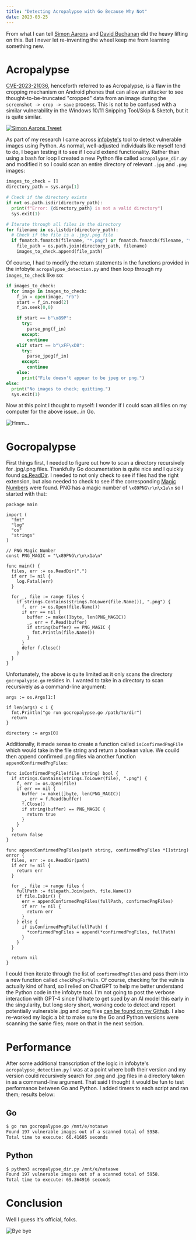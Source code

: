 ```yaml
---
title: "Detecting Acropalypse with Go Because Why Not"
date: 2023-03-25
---
```

From what I can tell [Simon Aarons](https://twitter.com/ItsSimonTime/status/1636857478263750656) and [David Buchanan](https://www.da.vidbuchanan.co.uk/blog/exploiting-acropalypse.html) did the heavy lifting on this.  But I never let re-inventing the wheel keep me from learning something new.

# Acropalypse

[CVE-2023-21036](https://cve.mitre.org/cgi-bin/cvename.cgi?name=CVE-2023-21036), henceforth referred to as Acropalypse, is a flaw in the cropping mechanism on Android phones that can allow an attacker to see thought-to-be-truncated "cropped" data from an image during the `screenshot -> crop -> save` process.  This is not to be confused with a similar vulnerability in the Windows 10/11 Snipping Tool/Skip & Sketch, but it is quite similar.

[![Simon Aarons Tweet](/notablog/docs/assets/2023_03_27_tweet.JPG "Informative Tweet")](https://twitter.com/ItsSimonTime/status/1636857478263750656)

As part of my research I came across [infobyte's](https://github.com/infobyte/CVE-2023-21036) tool to detect vulnerable images using Python.  As normal, well-adjusted individuals like myself tend to do, I began testing it to see if I could extend functionality.  Rather than using a bash for loop I created a new Python file called `acropalypse_dir.py` and modified it so I could scan an entire directory of relevant `.jpg` and `.png` images:

```python
images_to_check = []
directory_path = sys.argv[1]

# Check if the directory exists
if not os.path.isdir(directory_path):
  print(f"Error: {directory_path} is not a valid directory")
  sys.exit(1)

# Iterate through all files in the directory
for filename in os.listdir(directory_path):
  # Check if the file is a .jpg/.png file
  if fnmatch.fnmatch(filename, "*.png") or fnmatch.fnmatch(filename, "*.jpg"):
    file_path = os.path.join(directory_path, filename)
    images_to_check.append(file_path)
```

Of course, I had to modify the return statements in the functions provided in the infobyte `acropalypse_detection.py` and then loop through my `images_to_check` like so:

```python
if images_to_check:
  for image in images_to_check:
    f_in = open(image, "rb")
    start = f_in.read(2)
    f_in.seek(0,0)

    if start == b"\x89P":
      try:
        parse_png(f_in)
      except:
        continue
    elif start == b"\xFF\xD8":
      try:
        parse_jpeg(f_in)
      except:
        continue
    else:
      print("File doesn't appear to be jpeg or png.")
else:
  print("No images to check; quitting.")
  sys.exit(1)
```

Now at this point I thought to myself: I wonder if I could scan all files on my computer for the above issue...in Go.

![Hmm...](/notablog/docs/assets/2023_03_27_think.gif "Thinking Emoji")

# Gocropalypse

First things first, I needed to figure out how to scan a directory recursively for .jpg/.png files.  Thankfully Go documentation is quite nice and I quickly found [os.ReadDir](https://pkg.go.dev/os#ReadDir).  I needed to not only check to see if files had the right extension, but also needed to check to see if the corresponding [Magic Numbers](https://en.wikipedia.org/wiki/List_of_file_signatures) were found.  PNG has a magic number of `\x89PNG\r\n\x1a\n` so I started with that:

```golang
package main

import (
  "fmt"
  "log"
  "os"
  "strings"
)

// PNG Magic Number
const PNG_MAGIC = "\x89PNG\r\n\x1a\n"

func main() {
  files, err := os.ReadDir(".")
  if err != nil {
    log.Fatal(err)
  }

  for _, file := range files {
    if strings.Contains(strings.ToLower(file.Name()), ".png") {
      f, err := os.Open(file.Name())
      if err == nil {
        buffer := make([]byte, len(PNG_MAGIC))
        _, err = f.Read(buffer)
        if string(buffer) == PNG_MAGIC {
          fmt.Println(file.Name())
        }
      }
      defer f.Close()
    }
  }
}
```

Unfortunately, the above is quite limited as it only scans the directory `gocropalypse.go` resides in.  I wanted to take in a directory to scan recursively as a command-line argument:

```golang
args := os.Args[1:]

if len(args) < 1 {
  fmt.Println("go run gocropalypse.go /path/to/dir")
  return
}

directory := args[0]
```

Additionally, it made sense to create a function called `isConfirmedPngFile` which would take in the file string and return a boolean value.  We couild then append confirmed .png files via another function `appendConfirmedPngFiles`:

```golang
func isConfirmedPngFile(file string) bool {
  if strings.Contains(strings.ToLower(file), ".png") {
    f, err := os.Open(file)
    if err == nil {
      buffer := make([]byte, len(PNG_MAGIC))
      _, err = f.Read(buffer)
      f.Close()
      if string(buffer) == PNG_MAGIC {
        return true
      }
    }
  }
  return false
}

func appendConfirmedPngFiles(path string, confirmedPngFiles *[]string) error {
  files, err := os.ReadDir(path)
  if err != nil {
    return err
  }

  for _, file := range files {
    fullPath := filepath.Join(path, file.Name())
    if file.IsDir() {
      err = appendConfirmedPngFiles(fullPath, confirmedPngFiles)
      if err != nil {
        return err
      }
    } else {
      if isConfirmedPngFile(fullPath) {
        *confirmedPngFiles = append(*confirmedPngFiles, fullPath)
      }
    }
  }

  return nil
}
```

I could then iterate through the list of `confirmedPngFiles` and pass them into a new function called `checkPngForVuln`.  Of course, checking for the vuln is actually kind of hard, so I relied on ChatGPT to help me better understand the Python code in the infobyte tool.  I'm not going to post the verbose interaction with GPT-4 since I'd hate to get sued by an AI model this early in the singularity, but long story short, working code to detect and report potentially vulnerable .jpg and .png files [can be found on my Github](https://github.com/notaSWE/gocropalypse).  I also re-worked my logic a bit to make sure the Go and Python versions were scanning the same files; more on that in the next section.  

# Performance
After some additional transcription of the logic in infobyte's `acropalypse_detection.py` I was at a point where both their version and my version could recursively search for .png and .jpg files in a directory taken in as a command-line argument.  That said I thought it would be fun to test performance between Go and Python.  I added timers to each script and ran them; results below:

## Go
```bash
$ go run gocropalypse.go /mnt/e/notaswe
Found 197 vulnerable images out of a scanned total of 5958.
Total time to execute: 66.41605 seconds
```

## Python
```bash
$ python3 acropalypse_dir.py /mnt/e/notaswe
Found 197 vulnerable images out of a scanned total of 5958.
Total time to execute: 69.364916 seconds
```

# Conclusion

Well I guess it's official, folks.

![Bye bye](/notablog/docs/assets/2023_03_27_conclusion.gif "Deleting Python")